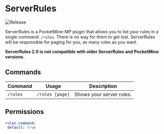 # ServerRules
![Release](https://img.shields.io/badge/release-v2.0-blue.svg)

ServerRules is a PocketMine-MP plugin that allows you to list your rules in a single command: `/rules`. There is no way for them to get lost. ServerRules will be responsible for paging for you, as many rules as you want. 

**ServerRules 2.0 is not compatible with older ServerRules and PocketMine versions.**

## Commands
| Command | Usage | Description |
| ------- | ----- | ----------- |
| `/rules` | `/rules [page]` | Shows your server rules. |

## Permissions
```yaml
rules.command:
 default: true
```
